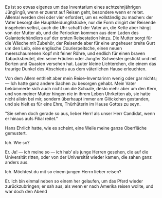 <a name="38"></a>

Es ist so etwas eigenes um das Inventarium eines achtzehnjährigen 
Jünglingß, wenn er zuerst auf Reisen geht,
besondere wenn er reitet. Allemal werden drei oder vier erfordert,
um es vollständig zu machen: der Vater besorgt
die Hauptkleidungßstücke, nur die Form dirigirt der Reisende
insgeheim selbst, auch die Uhr schafft der Vater an, die
Kette aber hängt von der Mutter ab, und die Perlocken
kommen aus dem Laden des Galanteriehändlers auf der ersten 
Reisestation hinzu. Die Mutter sorgt für die Wäsche
mit Zubehör, der Reisende aber für eine ungeheuer breite
Gurt um den Leib, eine englische Courierpeitsche, einen
neuen meerschaumenen Kopf mit feiner Röhre, und endlich
für einen braven Tabacksbeutel, den seine Fräulein oder
Jungfer Schwester gestickt und mit Borten und Quasten
versehen hat. Lauter kleine Lichterchen, die einem das traurige
Dunkel des Abschieds aus dem väterlichen Hause erleuchten.

Von dem Allem enthielt aber mein Reise-Inventarinrn
wenig oder gar nichts; — Ich hatte ganz andere Sachen
zu besorgen gehabt. Mein Vater bekümmerte sich auch nicht
um die Schaale, desto mehr aber um den Kern, und von
meiner Mutter hingen nie in ihrem Leben Uhrketten ab, sie
hatte nicht allein bei mir, sondern überhaupt immer am
Glöckchen gestanden, und sie hielt es für eine Ehre, Thürhüterin 
im Hause Gottes zu seyn.

"Sie sehen doch gerade so aus, lieber Herr! als unser
Herr Candidat, wenn er hinaus aufs Filial reitet."

Hans Ehrlich hatte, wie es scheint, eine Weile meine
ganze Oberfläche gemustert.

Ich. Wie so?

Er. Ja! — ich meine so — ich hab’ als junge Herren
gesehen, die auf die Universität ritten, oder von der Universität 
wieder kamen, die sahen ganz anders aus.

Ich. Möchtest du mit so einem jungen Herrn lieber
reisen?

Er. Ich bin einmal neben so einem her gelaufen, um
das Pferd wieder zurückzubringen; er sah aus, als wenn
er nach Amerika reisen wollte, und war doch den Abend

